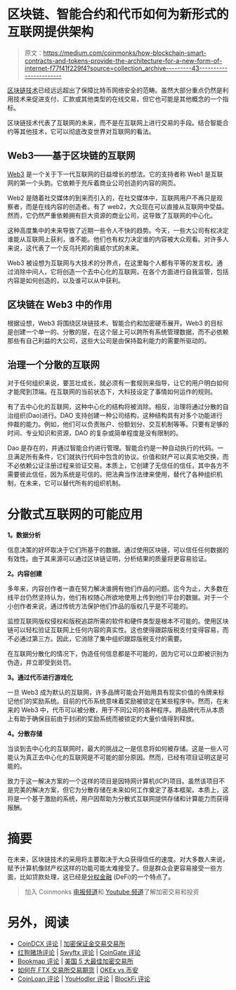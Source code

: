 # 区块链、智能合约和代币如何为新形式的互联网提供架构

> 原文：<https://medium.com/coinmonks/how-blockchain-smart-contracts-and-tokens-provide-the-architecture-for-a-new-form-of-internet-f77f41f229f4?source=collection_archive---------43----------------------->

[区块链技术](https://en.wikipedia.org/wiki/Blockchain)已经远远超出了保障比特币网络安全的范畴。虽然大部分重点仍然是利用技术来促进支付、汇款或其他类型的在线交易，但它也可能是其他概念的一个指标。

区块链技术代表了互联网的未来，而不是在互联网上进行交易的手段。结合智能合约等其他技术，它可以彻底改变世界对互联网的看法。

## **Web3——基于区块链的互联网**

[Web3](https://en.wikipedia.org/wiki/Web3) 是一个关于下一代互联网的日益增长的想法。它的支持者称 Web1 是互联网的第一个头韵。它依赖于充斥着商业公司创造的内容的网页。

Web2 是随着社交媒体的到来而引入的，在社交媒体中，互联网用户不再只是观察者，而是在线内容的创造者。有了 web2，大众现在可以直接从互联网中受益。然而，它仍然严重依赖拥有巨大资源的商业公司，这导致了互联网的中心化。

这种高度集中的未来导致了近期一些令人不快的趋势。今天，一些大公司有权决定谁能从互联网上获利，谁不能。他们也有权力决定谁的内容被大众观看。对许多人来说，这代表了一个反乌托邦的奥威尔式的未来。

Web3 被设想为互联网与大技术的分界点，在这里每个人都有平等的发言权。通过消除中间人，它将创造一个去中心化的互联网，在各个方面进行自我监管，包括内容是如何创造的，以及谁可以从中获利。

## **区块链在 Web3 中的作用**

根据设想，Web3 将围绕区块链技术、智能合约和加密硬币展开。Web3 的目标是创建一个单一的、分散的层，在这个层上可以跨所有系统管理数据，而不必依赖那些有自己利益的大公司，这些大公司是由保持盈利能力的需要所驱动的。

## **治理一个分散的互联网**

对于任何组织来说，要茁壮成长，就必须有一套规则来指导，让它的用户明白如何才能爬到顶端。在互联网的当前状态下，大科技设定了事情如何运作的规则。

有了去中心化的互联网，这种中心化的结构将被消除。相反，治理将通过分散的自治组织(Dao)进行。DAO 支持创建一种公司结构，这种结构具有对多个功能进行仲裁的能力。例如，他们可以负责账户、份额划分、交互机制等等。只要有足够的时间、专业知识和资源，DAO 的复杂或简单程度是没有限制的。

Dao 是存在的，并通过智能合约进行管理。智能合约是一种自动执行的代码。一旦满足所有条件，它们就执行代码中包含的协议。价值和财产可以真实地交换，而不必依赖公证注册过程来验证交易。本质上，它创建了无信任的信任，其中各方不需要彼此信任，因为系统是可信的。把法典当作法律来使用，替代了各种组织机制，在未来，它可以替代所有的组织机制。

# 分散式互联网的可能应用

**1。数据分析**

信息决策的好坏取决于它们所基于的数据。通过使用区块链，可以信任任何数据的有效性。由于其来源可以通过区块链证明，分析结果的质量将更容易验证。

**2。内容创建**

多年来，内容创作者一直在努力解决谁拥有他们作品的问题。迄今为止，大多数在线平台仍然坚持认为，他们有权随心所欲地使用上传到他们平台的数据。对于一个小创作者来说，通过传统方法保护他们作品的版权几乎是不可能的。

监控互联网版权侵权和版税追踪所需的软件和硬件类型是根本不可能的。使用区块链可以轻松验证互联网上任何内容的真实性。这也使得跟踪版税支付变得容易，而不必通过第三方。因此，它消除了集中组织跟踪版税支付的需要。

在互联网分散化的情况下，伪造任何信息都是不可能的，因为它可以立即被识别为伪造，并立即受到处罚。

**3。通过代币进行游戏化**

一旦 Web3 成为默认的互联网，许多品牌可能会开始用具有现实价值的令牌来标记他们的奖励系统。目前的代币系统意味着奖励被锁定在某些程序中。然而，在未来的 Web3 中，代币可以被分散，用于不同公司的各种程序。跨品牌代币从本质上有助于确保目前由于封闭的奖励系统而被锁定的大量价值得到释放。

**4。分散存储**

当谈到去中心化的互联网时，最大的挑战之一是信息将如何被存储。这是一些人可能认为真正去中心化的互联网是不可能的部分原因。然而，已经有项目证明这是可能的。

致力于这一解决方案的一个这样的项目是因特网计算机(ICP)项目。虽然该项目不是完美的解决方案，但它为分散存储在未来如何工作奠定了基本框架。本质上，这将是一个基于激励的系统，用户因帮助为分散式互联网提供存储和计算能力而获得报酬。

# 摘要

在未来，区块链技术的采用将主要取决于大众获得信任的速度。对大多数人来说，赋予计算机像财产权这样的功能可能太难接受了。但是群众会更容易接受一些方面，比如贷款处理，这已经是[分权金融](https://en.wikipedia.org/wiki/Decentralized_finance) (DeFi)的一个特点了。

> 加入 Coinmonks [电报频道](https://t.me/coincodecap)和 [Youtube 频道](https://www.youtube.com/c/coinmonks/videos)了解加密交易和投资

# 另外，阅读

*   [CoinDCX 评论](/coinmonks/coindcx-review-8444db3621a2) | [加密保证金交易交易所](https://coincodecap.com/crypto-margin-trading-exchanges)
*   [红狗赌场评论](https://coincodecap.com/red-dog-casino-review) | [Swyftx 评论](https://coincodecap.com/swyftx-review) | [CoinGate 评论](https://coincodecap.com/coingate-review)
*   [Bookmap 评论](https://coincodecap.com/bookmap-review-2021-best-trading-software) | [美国 5 大最佳加密交易所](https://coincodecap.com/crypto-exchange-usa)
*   [如何在 FTX 交易所交易期货](https://coincodecap.com/ftx-futures-trading) | [OKEx vs 币安](https://coincodecap.com/okex-vs-binance)
*   [CoinLoan 评论](https://coincodecap.com/coinloan-review) | [YouHodler 评论](/coinmonks/youhodler-4-easy-ways-to-make-money-98969b9689f2) | [BlockFi 评论](https://coincodecap.com/blockfi-review)